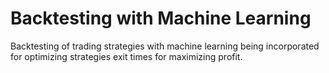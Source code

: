 # Backtesting with Machine Learning
Backtesting of trading strategies with machine learning being incorporated for optimizing strategies exit times for maximizing profit.
